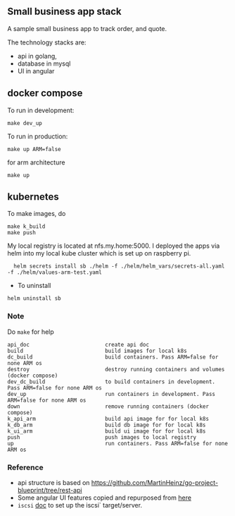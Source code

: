 ## Small business app stack

A sample small business app to track order, and quote. 

The technology stacks are:
- api in golang,
- database in mysql
- UI in angular

## docker compose
To run in development:
```
make dev_up 
```

To run in production:
```console
make up ARM=false
```

for arm architecture
```console
make up 
```

## kubernetes
To make images, do
```console
make k_build
make push
```
My local registry is located at nfs.my.home:5000. I deployed the apps via helm into my local kube cluster which is set up on raspberry pi.
```console
  helm secrets install sb ./helm -f ./helm/helm_vars/secrets-all.yaml -f ./helm/values-arm-test.yaml
```
- To uninstall
```console
helm uninstall sb
```

### Note

Do `make` for help
```console
api_doc                        create api doc
build                          build images for local k8s
dc_build                       build containers. Pass ARM=false for none ARM os
destroy                        destroy running containers and volumes (docker compose)
dev_dc_build                   to build containers in development. Pass ARM=false for none ARM os
dev_up                         run containers in development. Pass ARM=false for none ARM os
down                           remove running containers (docker compose)
k_api_arm                      build api image for for local k8s
k_db_arm                       build db image for for local k8s
k_ui_arm                       build ui image for for local k8s
push                           push images to local registry
up                             run containers. Pass ARM=false for none ARM os
```

### Reference
- api structure is based on https://github.com/MartinHeinz/go-project-blueprint/tree/rest-api
- Some angular UI features copied and repurposed from [here](https://https://github.com/tomastrajan/angular-ngrx-material-starter)
- `iscsi` [doc](https://www.tecmint.com/setup-iscsi-target-and-initiator-on-debian-9/)
  to set up the iscsi` target/server.



